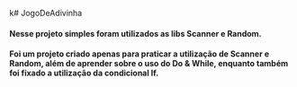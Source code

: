 k# JogoDeAdivinha

#### Nesse projeto simples foram utilizados as libs Scanner e Random.
#### Foi um projeto criado apenas para praticar a utilização de Scanner e Random, além de aprender sobre o uso do Do & While, enquanto também foi fixado a utilização da condicional If.
